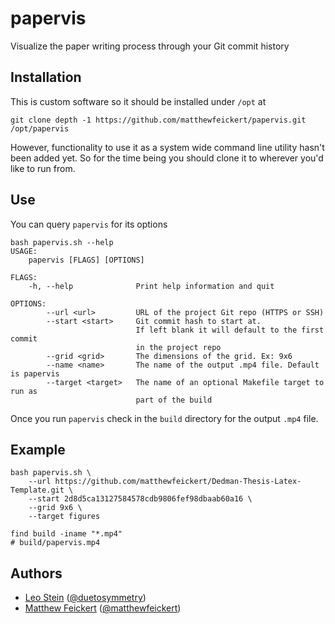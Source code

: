 # papervis

Visualize the paper writing process through your Git commit history

## Installation

This is custom software so it should be installed under `/opt` at

```
git clone depth -1 https://github.com/matthewfeickert/papervis.git /opt/papervis
```

However, functionality to use it as a system wide command line utility hasn't been added yet. So for the time being you should clone it to wherever you'd like to run from.

## Use

You can query `papervis` for its options

```
bash papervis.sh --help
USAGE:
    papervis [FLAGS] [OPTIONS]

FLAGS:
    -h, --help              Print help information and quit

OPTIONS:
        --url <url>         URL of the project Git repo (HTTPS or SSH)
        --start <start>     Git commit hash to start at.
                            If left blank it will default to the first commit
                            in the project repo
        --grid <grid>       The dimensions of the grid. Ex: 9x6
        --name <name>       The name of the output .mp4 file. Default is papervis
        --target <target>   The name of an optional Makefile target to run as
                            part of the build

```

Once you run `papervis` check in the `build` directory for the output `.mp4` file.

## Example

```
bash papervis.sh \
    --url https://github.com/matthewfeickert/Dedman-Thesis-Latex-Template.git \
    --start 2d8d5ca13127584578cdb9806fef98dbaab60a16 \
    --grid 9x6 \
    --target figures
```

```
find build -iname "*.mp4"
# build/papervis.mp4
```

## Authors

- [Leo Stein](https://duetosymmetry.com/) ([@duetosymmetry](https://github.com/duetosymmetry))
- [Matthew Feickert](http://www.matthewfeickert.com/) ([@matthewfeickert](https://github.com/matthewfeickert))
